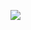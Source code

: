 [![](https://mermaid.ink/img/pako:eNqtV11PIzcU_SvWPLXSQEmAAHlYiYK0RVsKAm0fKl4cz01wO2NnbU9EQPyXoj6stlIf-wvyx3qunSFfA3SrjlBi7Ovje88993rykClbUNbPPH2qySg61XLkZHVjBJ6BvRPvHU3FiaMCq1pWZIIVaZUfqYJ14qMnJ6THdz17ctou1sfSBa30WJogrmVJfmidIrY9uTpvN7tw6pZ8cJKRYfijHtLJVJV0fHnWvuOcsAUDGPCGpX9fsJfut0605EGyIVMgrDQ2NpCwE0qB9cVJqRE2-VzU8wC90JhwBgNiaEXaWb--exFwn8MVYFgMpZs9CSuUNcHZkkSB8Qq76yjLfPRX2BCzL0IKHjCydfhku3iAF3B9omefMeLVgiZU8RxikMWmr0uk9cUV-bE1fvY0oVKMkQbltJx9nv1hgSOquSlCl0rZ2oTtDTQmtgVnTM5rH7QT8NN4xvybmEN4h9C9KJCVOahv0sEqvKJCHNcBRlolT9pTC5vbc1vUr6iFTZ4X29O-gtIXx-KakKMgPtA0F0FWg9mXCkwYW2kjC8mkXH_IOR11JQXImdA8QKWtkSXCEscpKmgo6FLf87ZPtTRIvxTf114b8l78zPxYw0jd7Z3tN_z6CVsoKonugs0BxOpQrI6oCuRHXCJyA9Q44TmDY2fvpp51x3Ai4eVRJFFPclw2HM8Ve4_ZEaTFM4wpXSXvycgRFIUwFuS0OhxdvUiH4YDowIQKqAG0yZWcijhhHeiZq40DGOE8-u68NgUSOBrlwtfQUojcRTQFHizywq0JmZYwGPxKKvjIMCZVLGD_snsfU04Ad1awP2F6jeqBxV4ClAMuLO0qSBQKpTs9mv3JFcs8evYhWGVLDC8YE7lDKOJiTObsVJxYY-BNjqmhVTKCGOzU1bgkLvnnMvBjUrO_hqADvUbZCtpIsc1-h9feY9NAeliCuYKrOF_qI1CCRKfAMUHNI13p4mTYk6Ee1a45sL1AkhXHeekgDvVyI909vWYzfG39gHSU5F6rqoTbF-_JxW4nhrVJ9aERTGwDas1BBBUsM4w_Ne_CG1nE8euthkq5Li1I6bnn4N8Jzh_AZzRuCcoqDZodN3NWFsTZuM83wNa7d8ut_NKypuAa4N28_NVXXRELNECv9veLpotzgWhu5dAWSQdpNg09agDrEJGAsCCQyN9yytOng-qEGw3kN52dnVx09_fxwaOd7d1vl-7wMqxd8Is1fpYdhL8rN8UJ4sdSpIOlKMXiflhFWdq2tRF1zJ7Hboj-DZw1bxpRLUubs52qskA38av7k-GmCysXK5ijQYscZXJuFZH5u0R11joWxK0coJmwiFbNWpyPyn2mPu6O7ablEH64zjb8PqWJLXHfuIbCiND-0jSvzcUElbhAjkvotGnAVVsN4uB_lYSE5DYhvjobTVTrSDLUMt2e_lWPIrPHc-OmAfgXE4pushnkq3TH9rtw5_9U2VKMLYqLKcMLg4p9Rxu0karZ6e3AUboTmes38xZZuoT8RIm3svl97l9QQBJWfMHZlGcrV_-tpNLlsX6NpM8sz9AVKqkL_GR54LmbLNziEr3J-hgWeO28yW7MI-z4ReJ6alTWH0pQlmf1uJCh-X3zPIt7LOs_ZHdZf-tgZ3-7c7Tb2e8e7XY7eweHeTbFdPews3101D3AUm_voNfd33vMs3trgYGF3uFhr7e7d9jt9Xo7nV4E_CUuBlcDnwoNLs7Tj6z4W-vxH-1TpIQ?type=png)](https://mermaid.live/edit#pako:eNqtV11PIzcU_SvWPLXSQEmAAHlYiYK0RVsKAm0fKl4cz01wO2NnbU9EQPyXoj6stlIf-wvyx3qunSFfA3SrjlBi7Ovje88993rykClbUNbPPH2qySg61XLkZHVjBJ6BvRPvHU3FiaMCq1pWZIIVaZUfqYJ14qMnJ6THdz17ctou1sfSBa30WJogrmVJfmidIrY9uTpvN7tw6pZ8cJKRYfijHtLJVJV0fHnWvuOcsAUDGPCGpX9fsJfut0605EGyIVMgrDQ2NpCwE0qB9cVJqRE2-VzU8wC90JhwBgNiaEXaWb--exFwn8MVYFgMpZs9CSuUNcHZkkSB8Qq76yjLfPRX2BCzL0IKHjCydfhku3iAF3B9omefMeLVgiZU8RxikMWmr0uk9cUV-bE1fvY0oVKMkQbltJx9nv1hgSOquSlCl0rZ2oTtDTQmtgVnTM5rH7QT8NN4xvybmEN4h9C9KJCVOahv0sEqvKJCHNcBRlolT9pTC5vbc1vUr6iFTZ4X29O-gtIXx-KakKMgPtA0F0FWg9mXCkwYW2kjC8mkXH_IOR11JQXImdA8QKWtkSXCEscpKmgo6FLf87ZPtTRIvxTf114b8l78zPxYw0jd7Z3tN_z6CVsoKonugs0BxOpQrI6oCuRHXCJyA9Q44TmDY2fvpp51x3Ai4eVRJFFPclw2HM8Ve4_ZEaTFM4wpXSXvycgRFIUwFuS0OhxdvUiH4YDowIQKqAG0yZWcijhhHeiZq40DGOE8-u68NgUSOBrlwtfQUojcRTQFHizywq0JmZYwGPxKKvjIMCZVLGD_snsfU04Ad1awP2F6jeqBxV4ClAMuLO0qSBQKpTs9mv3JFcs8evYhWGVLDC8YE7lDKOJiTObsVJxYY-BNjqmhVTKCGOzU1bgkLvnnMvBjUrO_hqADvUbZCtpIsc1-h9feY9NAeliCuYKrOF_qI1CCRKfAMUHNI13p4mTYk6Ee1a45sL1AkhXHeekgDvVyI909vWYzfG39gHSU5F6rqoTbF-_JxW4nhrVJ9aERTGwDas1BBBUsM4w_Ne_CG1nE8euthkq5Li1I6bnn4N8Jzh_AZzRuCcoqDZodN3NWFsTZuM83wNa7d8ut_NKypuAa4N28_NVXXRELNECv9veLpotzgWhu5dAWSQdpNg09agDrEJGAsCCQyN9yytOng-qEGw3kN52dnVx09_fxwaOd7d1vl-7wMqxd8Is1fpYdhL8rN8UJ4sdSpIOlKMXiflhFWdq2tRF1zJ7Hboj-DZw1bxpRLUubs52qskA38av7k-GmCysXK5ijQYscZXJuFZH5u0R11joWxK0coJmwiFbNWpyPyn2mPu6O7ablEH64zjb8PqWJLXHfuIbCiND-0jSvzcUElbhAjkvotGnAVVsN4uB_lYSE5DYhvjobTVTrSDLUMt2e_lWPIrPHc-OmAfgXE4pushnkq3TH9rtw5_9U2VKMLYqLKcMLg4p9Rxu0karZ6e3AUboTmes38xZZuoT8RIm3svl97l9QQBJWfMHZlGcrV_-tpNLlsX6NpM8sz9AVKqkL_GR54LmbLNziEr3J-hgWeO28yW7MI-z4ReJ6alTWH0pQlmf1uJCh-X3zPIt7LOs_ZHdZf-tgZ3-7c7Tb2e8e7XY7eweHeTbFdPews3101D3AUm_voNfd33vMs3trgYGF3uFhr7e7d9jt9Xo7nV4E_CUuBlcDnwoNLs7Tj6z4W-vxH-1TpIQ)